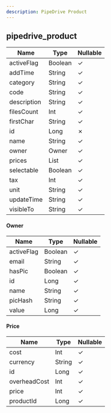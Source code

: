 ```yaml
---
description: PipeDrive Product
---
```

pipedrive_product
-----------------

| **Name**    | **Type**    | **Nullable** |
| ----------- | ----------- | ------------ |
| activeFlag  | Boolean     | &check;      |
| addTime     | String      | &check;      |
| category    | String      | &check;      |
| code        | String      | &check;      |
| description | String      | &check;      |
| filesCount  | Int         | &check;      |
| firstChar   | String      | &check;      |
| id          | Long        | &cross;      |
| name        | String      | &check;      |
| owner       | Owner       | &check;      |
| prices      | List<Price> | &check;      |
| selectable  | Boolean     | &check;      |
| tax         | Int         | &check;      |
| unit        | String      | &check;      |
| updateTime  | String      | &check;      |
| visibleTo   | String      | &check;      |

#### Owner
| **Name**   | **Type** | **Nullable** |
| ---------- | -------- | ------------ |
| activeFlag | Boolean  | &check;      |
| email      | String   | &check;      |
| hasPic     | Boolean  | &check;      |
| id         | Long     | &check;      |
| name       | String   | &check;      |
| picHash    | String   | &check;      |
| value      | Long     | &check;      |

#### Price
| **Name**     | **Type** | **Nullable** |
| ------------ | -------- | ------------ |
| cost         | Int      | &check;      |
| currency     | String   | &check;      |
| id           | Long     | &check;      |
| overheadCost | Int      | &check;      |
| price        | Int      | &check;      |
| productId    | Long     | &check;      |
